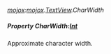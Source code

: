 _[mojox](../../modules/mojox/mojox-module.md):[mojox](../../modules/mojox/mojox-module.md).[TextView](../../modules/mojox/mojox-textview.md).CharWidth_
##### Property CharWidth:[Int](../../modules/wonkey/wonkey-types-int.md)
Approximate character width.
